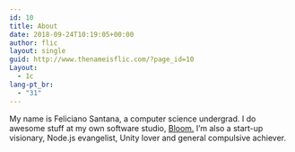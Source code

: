 ```yaml
---
id: 10
title: About
date: 2018-09-24T10:19:05+00:00
author: flic
layout: single
guid: http://www.thenameisflic.com/?page_id=10
Layout:
  - 1c
lang-pt_br:
  - "31"
---
```


My name is Feliciano Santana, a computer science undergrad. I do awesome stuff at my own software studio, <a href="http://bloomestudio.com">Bloom.</a>
I&#8217;m also a start-up visionary, Node.js evangelist, Unity lover and general compulsive achiever.

